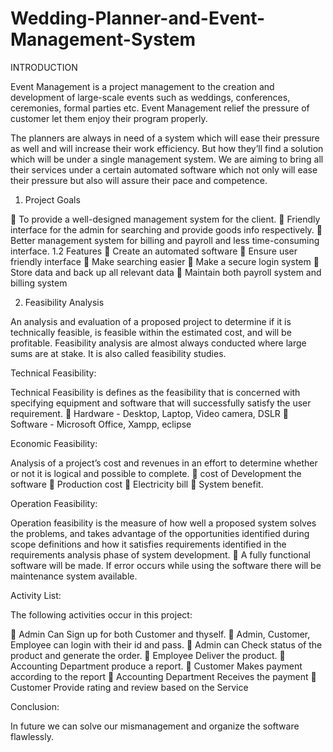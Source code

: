 # Wedding-Planner-and-Event-Management-System

INTRODUCTION

Event Management is a project management to the creation and development of large-scale events such as weddings, conferences, ceremonies, formal parties etc. Event Management relief the pressure of customer let them enjoy their program properly.
 
The planners are always in need of a system which will ease their pressure as well and will increase their work efficiency. But how they’ll find a solution which will be under a single management system. We are aiming to bring all their services under a certain automated software which not only will ease their pressure but also will assure their pace and competence.

1. Project Goals

	To provide a well-designed management system for the client. 
	Friendly interface for the admin for searching and provide goods info respectively. 
	Better management system for billing and payroll and less time-consuming interface. 
1.2 Features
	Create an automated software
	Ensure user friendly interface
	Make searching easier
	Make a secure login system
	Store data and back up all relevant data
	Maintain both payroll system and billing system

2. Feasibility Analysis

An analysis and evaluation of a proposed project to determine if it is technically feasible, is feasible within the estimated cost, and will be profitable. Feasibility analysis are almost always conducted where large sums are at stake. It is also called feasibility studies.

Technical Feasibility:

Technical Feasibility is defines as the feasibility that is concerned with specifying equipment and software that will successfully satisfy the user requirement.
	Hardware - Desktop, Laptop, Video camera, DSLR 
	Software   - Microsoft Office, Xampp, eclipse


Economic Feasibility:

Analysis of a project’s cost and revenues in an effort to determine whether or not   it is logical and possible to complete.
	cost of Development the software
	Production cost
	Electricity bill
	System benefit.

Operation Feasibility:

Operation feasibility is the measure of how well a proposed system solves the problems, and takes advantage of the opportunities identified during scope definitions and how it satisfies requirements identified in the requirements analysis phase of system development.
	A fully functional software will be made. If error occurs while using the software there will be maintenance system available.


 
Activity List:

The following activities occur in this project:

   Admin Can Sign up for both Customer and thyself.
   Admin, Customer, Employee can login with their id and pass.
   Admin can Check status of the product and generate the order.
   Employee Deliver the product.
   Accounting Department produce a report.
   Customer Makes payment according to the report
   Accounting Department Receives the payment
   Customer Provide rating and review based on the Service




Conclusion: 

In future we can solve our mismanagement and organize the software flawlessly.
